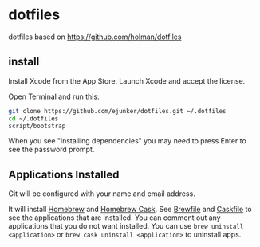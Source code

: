 # dotfiles

dotfiles based on https://github.com/holman/dotfiles

## install

Install Xcode from the App Store. Launch Xcode and accept the license.

Open Terminal and run this:

```sh
git clone https://github.com/ejunker/dotfiles.git ~/.dotfiles
cd ~/.dotfiles
script/bootstrap
```

When you see "installing dependencies" you may need to press Enter to see the password prompt.

## Applications Installed

Git will be configured with your name and email address.

It will install [Homebrew](http://brew.sh) and [Homebrew Cask](http://caskroom.io). See [Brewfile](https://raw.githueusercontent.com/ejunker/dotfiles/master/homebrew/Brewfile) and [Caskfile](https://raw.githubusercontent.com/ejunker/dotfiles/master/homebrew/Caskfile) to see the applications that are installed. You can comment out any applications that you do not want installed. You can use `brew uninstall <application>` or `brew cask uninstall <application>` to uninstall apps. 

